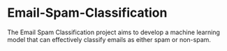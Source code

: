 # Email-Spam-Classification
The Email Spam Classification project aims to develop a machine learning model that can effectively classify emails as either spam or non-spam.
